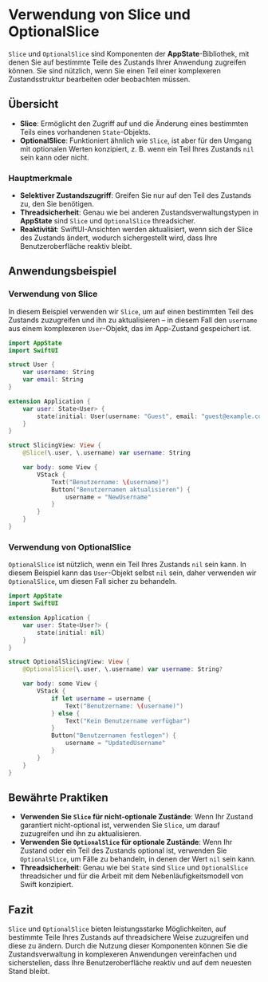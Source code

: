 # Verwendung von Slice und OptionalSlice

`Slice` und `OptionalSlice` sind Komponenten der **AppState**-Bibliothek, mit denen Sie auf bestimmte Teile des Zustands Ihrer Anwendung zugreifen können. Sie sind nützlich, wenn Sie einen Teil einer komplexeren Zustandsstruktur bearbeiten oder beobachten müssen.

## Übersicht

- **Slice**: Ermöglicht den Zugriff auf und die Änderung eines bestimmten Teils eines vorhandenen `State`-Objekts.
- **OptionalSlice**: Funktioniert ähnlich wie `Slice`, ist aber für den Umgang mit optionalen Werten konzipiert, z. B. wenn ein Teil Ihres Zustands `nil` sein kann oder nicht.

### Hauptmerkmale

- **Selektiver Zustandszugriff**: Greifen Sie nur auf den Teil des Zustands zu, den Sie benötigen.
- **Threadsicherheit**: Genau wie bei anderen Zustandsverwaltungstypen in **AppState** sind `Slice` und `OptionalSlice` threadsicher.
- **Reaktivität**: SwiftUI-Ansichten werden aktualisiert, wenn sich der Slice des Zustands ändert, wodurch sichergestellt wird, dass Ihre Benutzeroberfläche reaktiv bleibt.

## Anwendungsbeispiel

### Verwendung von Slice

In diesem Beispiel verwenden wir `Slice`, um auf einen bestimmten Teil des Zustands zuzugreifen und ihn zu aktualisieren – in diesem Fall den `username` aus einem komplexeren `User`-Objekt, das im App-Zustand gespeichert ist.

```swift
import AppState
import SwiftUI

struct User {
    var username: String
    var email: String
}

extension Application {
    var user: State<User> {
        state(initial: User(username: "Guest", email: "guest@example.com"))
    }
}

struct SlicingView: View {
    @Slice(\.user, \.username) var username: String

    var body: some View {
        VStack {
            Text("Benutzername: \(username)")
            Button("Benutzernamen aktualisieren") {
                username = "NewUsername"
            }
        }
    }
}
```

### Verwendung von OptionalSlice

`OptionalSlice` ist nützlich, wenn ein Teil Ihres Zustands `nil` sein kann. In diesem Beispiel kann das `User`-Objekt selbst `nil` sein, daher verwenden wir `OptionalSlice`, um diesen Fall sicher zu behandeln.

```swift
import AppState
import SwiftUI

extension Application {
    var user: State<User?> {
        state(initial: nil)
    }
}

struct OptionalSlicingView: View {
    @OptionalSlice(\.user, \.username) var username: String?

    var body: some View {
        VStack {
            if let username = username {
                Text("Benutzername: \(username)")
            } else {
                Text("Kein Benutzername verfügbar")
            }
            Button("Benutzernamen festlegen") {
                username = "UpdatedUsername"
            }
        }
    }
}
```

## Bewährte Praktiken

- **Verwenden Sie `Slice` für nicht-optionale Zustände**: Wenn Ihr Zustand garantiert nicht-optional ist, verwenden Sie `Slice`, um darauf zuzugreifen und ihn zu aktualisieren.
- **Verwenden Sie `OptionalSlice` für optionale Zustände**: Wenn Ihr Zustand oder ein Teil des Zustands optional ist, verwenden Sie `OptionalSlice`, um Fälle zu behandeln, in denen der Wert `nil` sein kann.
- **Threadsicherheit**: Genau wie bei `State` sind `Slice` und `OptionalSlice` threadsicher und für die Arbeit mit dem Nebenläufigkeitsmodell von Swift konzipiert.

## Fazit

`Slice` und `OptionalSlice` bieten leistungsstarke Möglichkeiten, auf bestimmte Teile Ihres Zustands auf threadsichere Weise zuzugreifen und diese zu ändern. Durch die Nutzung dieser Komponenten können Sie die Zustandsverwaltung in komplexeren Anwendungen vereinfachen und sicherstellen, dass Ihre Benutzeroberfläche reaktiv und auf dem neuesten Stand bleibt.
